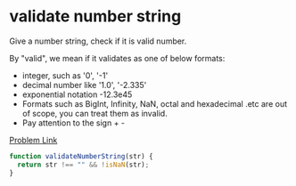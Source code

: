 # validate number string

Give a number string, check if it is valid number.

By "valid", we mean if it validates as one of below formats:

- integer, such as '0', '-1'
- decimal number like '1.0', '-2.335'
- exponential notation -12.3e45
- Formats such as BigInt, Infinity, NaN, octal and hexadecimal .etc are out of scope, you can treat them as invalid.
- Pay attention to the sign + -

[Problem Link](https://bigfrontend.dev/problem/validate-number-string-1)

```js
function validateNumberString(str) {
  return str !== "" && !isNaN(str);
}
```
